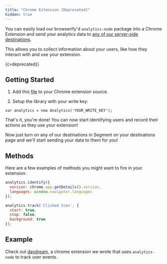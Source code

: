 ```yaml
---
title: "Chrome Extension [Deprecated]"
hidden: true
---
```


You can easily load our browserify'd `analytics-node` package into a Chrome Extension and send your analytics data to [any of our server-side destinations](/docs/destinations).

This allows you to collect information about your users, like how they interact with and use your extension.

{{>deprecated}}

## Getting Started

1) Add this [file](https://github.com/segmentio/analytics-node/blob/master/analytics-node.js) to your Chrome extension source.

2) Setup the library with your write key:

`var analytics = new Analytics('YOUR_WRITE_KEY');`

That's it, you're done! You can now start identifying users and record their actions as they use your extension!

Now just turn on any of our destinations in Segment on your destinations page and we'll start sending your data to them for you!

## Methods

Here are a few examples of methods you might want to fire in your extension:

```javascript
analytics.identify({
  version: chrome.app.getDetails().version,
  languages: window.navigator.languages
});
```

```javascript
analytics.track('Clicked Icon', {
  start: true,
  stop: false,
  background: true
});
```

## Example

Check out [daydream](https://github.com/segmentio/daydream), a chrome extension we wrote that uses `analytics-node` to track user events.
